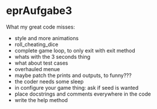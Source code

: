 # eprAufgabe3

What my great code misses:
- style and more animations
- roll_cheating_dice
- complete game loop, to only exit with exit method
- whats with the 3 seconds thing
- what about test cases
- overhauled menue
- maybe patch the prints and outputs, to funny???
- the coder needs some sleep
- in configure your game thing: ask if seed is wanted
- place docstrings and comments everywhere in the code
- write the help method